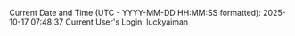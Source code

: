 Current Date and Time (UTC - YYYY-MM-DD HH:MM:SS formatted): 2025-10-17 07:48:37
Current User's Login: luckyaiman
